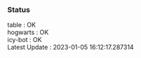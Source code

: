 ### Status


table : OK  
hogwarts : OK  
icy-bot : OK  
Latest Update : 2023-01-05 16:12:17.287314
